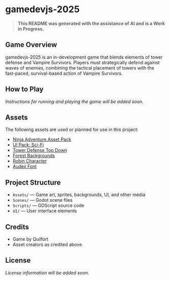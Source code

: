 # gamedevjs-2025

> **This README was generated with the assistance of AI and is a Work in Progress.**

## Game Overview

gamedevjs-2025 is an in-development game that blends elements of tower defense and Vampire Survivors. Players must strategically defend against waves of enemies, combining the tactical placement of towers with the fast-paced, survival-based action of Vampire Survivors.

## How to Play

_Instructions for running and playing the game will be added soon._

## Assets

The following assets are used or planned for use in this project:

- [Ninja Adventure Asset Pack](https://pixel-boy.itch.io/ninja-adventure-asset-pack)
- [UI Pack: Sci-Fi](https://kenney.nl/assets/ui-pack-sci-fi)
- [Tower Defense Top Down](https://kenney.nl/assets/tower-defense-top-down)
- [Forest Backgrounds](https://myriad-games.itch.io/forest-backgrounds)
- [Robin Character](https://prinbles.itch.io/robin)
- [Audex Font](https://ggbot.itch.io/audex-font)

## Project Structure

- `Assets/` — Game art, sprites, backgrounds, UI, and other media
- `Scenes/` — Godot scene files
- `Scripts/` — GDScript source code
- `UI/` — User interface elements

## Credits

- Game by Quilfort
- Asset creators as credited above

## License

_License information will be added soon._
